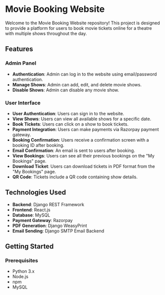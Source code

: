 # Movie Booking Website

Welcome to the Movie Booking Website repository! This project is designed to provide a platform for users to book movie tickets online for a theatre with multiple shows throughout the day.

## Features

### Admin Panel

- **Authentication**: Admin can log in to the website using email/password authentication.
- **Manage Shows**: Admin can add, edit, and delete movie shows.
- **Disable Shows**: Admin can disable any movie show.

### User Interface

- **User Authentication**: Users can sign in to the website.
- **View Shows**: Users can view all available shows for a specific date.
- **Book Tickets**: Users can click on a show to book tickets.
- **Payment Integration**: Users can make payments via Razorpay payment gateway.
- **Booking Confirmation**: Users receive a confirmation screen with a booking ID after booking.
- **Email Confirmation**: An email is sent to users after booking.
- **View Bookings**: Users can see all their previous bookings on the "My Bookings" page.
- **Download Ticket**: Users can download tickets in PDF format from the "My Bookings" page.
- **QR Code**: Tickets include a QR code containing show details.

## Technologies Used

- **Backend**: Django REST Framework
- **Frontend**: React.js
- **Database**: MySQL
- **Payment Gateway**: Razorpay
- **PDF Generation**: Django WeasyPrint
- **Email Sending**: Django SMTP Email Backend

## Getting Started

### Prerequisites

- Python 3.x
- Node.js
- npm
- MySQL
